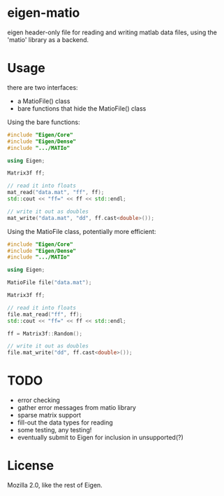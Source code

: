 # eigen-matio
eigen header-only file for reading and writing matlab data files, using the 'matio' library as a backend.

# Usage
there are two interfaces: 
- a MatioFile() class
- bare functions that hide the MatioFile() class

Using the bare functions:
```cpp
#include "Eigen/Core"
#include "Eigen/Dense"
#include ".../MATIo"

using Eigen;

Matrix3f ff;

// read it into floats
mat_read("data.mat", "ff", ff);
std::cout << "ff=" << ff << std::endl;

// write it out as doubles
mat_write("data.mat", "dd", ff.cast<double>());
```

Using the MatioFile class, potentially more efficient:
```cpp
#include "Eigen/Core"
#include "Eigen/Dense"
#include ".../MATIo"

using Eigen;

MatioFile file("data.mat");

Matrix3f ff;

// read it into floats
file.mat_read("ff", ff);
std::cout << "ff=" << ff << std::endl;

ff = Matrix3f::Random();

// write it out as doubles
file.mat_write("dd", ff.cast<double>());
```

# TODO
- error checking
- gather error messages from matio library
- sparse matrix support
- fill-out the data types for reading
- some testing, any testing!
- eventually submit to Eigen for inclusion in unsupported(?)

# License
Mozilla 2.0, like the rest of Eigen.
